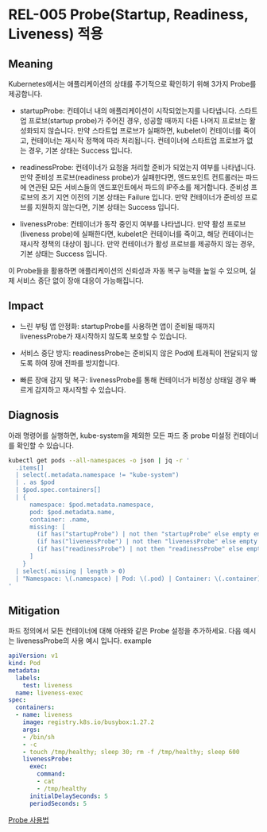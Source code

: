 # REL-005 Probe(Startup, Readiness, Liveness) 적용

## Meaning
Kubernetes에서는 애플리케이션의 상태를 주기적으로 확인하기 위해 3가지 Probe를 제공합니다.

- startupProbe: 컨테이너 내의 애플리케이션이 시작되었는지를 나타냅니다. 스타트업 프로브(startup probe)가 주어진 경우, 성공할 때까지 다른 나머지 프로브는 활성화되지 않습니다. 만약 스타트업 프로브가 실패하면, kubelet이 컨테이너를 죽이고, 컨테이너는 재시작 정책에 따라 처리됩니다. 컨테이너에 스타트업 프로브가 없는 경우, 기본 상태는 Success 입니다.

- readinessProbe: 컨테이너가 요청을 처리할 준비가 되었는지 여부를 나타냅니다. 만약 준비성 프로브(readiness probe)가 실패한다면, 엔드포인트 컨트롤러는 파드에 연관된 모든 서비스들의 엔드포인트에서 파드의 IP주소를 제거합니다. 준비성 프로브의 초기 지연 이전의 기본 상태는 Failure 입니다. 만약 컨테이너가 준비성 프로브를 지원하지 않는다면, 기본 상태는 Success 입니다.

- livenessProbe: 컨테이너가 동작 중인지 여부를 나타냅니다. 만약 활성 프로브(liveness probe)에 실패한다면, kubelet은 컨테이너를 죽이고, 해당 컨테이너는 재시작 정책의 대상이 됩니다. 만약 컨테이너가 활성 프로브를 제공하지 않는 경우, 기본 상태는 Success 입니다.

이 Probe들을 활용하면 애플리케이션의 신뢰성과 자동 복구 능력을 높일 수 있으며, 실제 서비스 중단 없이 장애 대응이 가능해집니다.

## Impact
- 느린 부팅 앱 안정화: startupProbe를 사용하면 앱이 준비될 때까지 livenessProbe가 재시작하지 않도록 보호할 수 있습니다.

- 서비스 중단 방지: readinessProbe는 준비되지 않은 Pod에 트래픽이 전달되지 않도록 하여 장애 전파를 방지합니다.

- 빠른 장애 감지 및 복구: livenessProbe를 통해 컨테이너가 비정상 상태일 경우 빠르게 감지하고 재시작할 수 있습니다.


## Diagnosis
아래 명령어를 실행하면, kube-system을 제외한 모든 파드 중 probe 미설정 컨테이너를 확인할 수 있습니다.

```bash
kubectl get pods --all-namespaces -o json | jq -r '
  .items[]
  | select(.metadata.namespace != "kube-system")
  | . as $pod
  | $pod.spec.containers[]
  | {
      namespace: $pod.metadata.namespace,
      pod: $pod.metadata.name,
      container: .name,
      missing: [
        (if has("startupProbe") | not then "startupProbe" else empty end),
        (if has("livenessProbe") | not then "livenessProbe" else empty end),
        (if has("readinessProbe") | not then "readinessProbe" else empty end)
      ]
    }
  | select(.missing | length > 0)
  | "Namespace: \(.namespace) | Pod: \(.pod) | Container: \(.container) (미설정: \(.missing))"
'
```

## Mitigation
파드 정의에서 모든 컨테이너에 대해 아래와 같은 Probe 설정을 추가하세요.
다음 예시는 livenessProbe의 사용 예시 입니다.
example
```yaml
apiVersion: v1
kind: Pod
metadata:
  labels:
    test: liveness
  name: liveness-exec
spec:
  containers:
  - name: liveness
    image: registry.k8s.io/busybox:1.27.2
    args:
    - /bin/sh
    - -c
    - touch /tmp/healthy; sleep 30; rm -f /tmp/healthy; sleep 600
    livenessProbe:
      exec:
        command:
        - cat
        - /tmp/healthy
      initialDelaySeconds: 5
      periodSeconds: 5

```
[Probe 사용법](https://kubernetes.io/docs/tasks/configure-pod-container/configure-liveness-readiness-startup-probes/)
